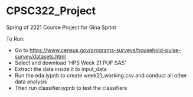 # CPSC322_Project
Spring of 2021 Course Project for Gina Sprint

To Run:
- Go to https://www.census.gov/programs-surveys/household-pulse-survey/datasets.html
- Select and download 'HPS Week 21 PUF SAS'
- Extract the data inside it to input_data
- Run the eda.iypnb to create week21_working.csv and conduct all other data analysis
- Then run classifier.iypnb to test the classifiers